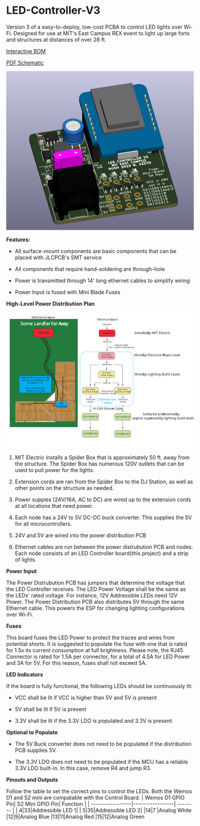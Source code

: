 # LED-Controller-V3
Version 3 of a easy-to-deploy, low-cost PCBA to control LED lights over Wi-Fi. Designed for use at MIT's East Campus REX event to light up large forts and structures at distances of over 28 ft.

[Interactive BOM](https://htmlpreview.github.io/?https://raw.githubusercontent.com/wszeto9/LED-Controller-V3/main/Documentation/bom/ibom.html)

[PDF Schematic](https://github.com/wszeto9/LED-Controller-V3/blob/main/PCB/LED_Controller_V3.pdf)

![PCB Image, Isometric view](Documentation/PCB_ISO.jpg)

**Features:**

- All surface-mount components are basic components that can be placed with JLCPCB's SMT service
- All components that require hand-soldering are through-hole

- Power is transmitted through 14' long ethernet cables to simplify wiring

- Power Input is fused with Mini Blade Fuses


**High-Level Power Distribution Plan**

![test](Documentation/LightingLayout.svg)

1. MIT Electric installs a Spider Box that is approximately 50 ft. away from the structure. The Spider Box has numerous 120V outlets that can be used to pull power for the lights.

2. Extension cords are ran from the Spider Box to the DJ Station, as well as other points on the structure as needed. 

3. Power supples (24V/16A, AC to DC) are wired up to the extension cords at all locations that need power. 

4. Each node has a 24V to 5V DC-DC buck converter. This supplies the 5V for all microcontrollers. 

5. 24V and 5V are wired into the power distribution PCB

6. Ethernet cables are run between the power distrubution PCB and nodes. Each node consists of an LED Controller board(this project) and a strip of lights.

**Power Input** 

The Power Distrubution PCB has jumpers that determine the voltage that the LED Controller receives. The LED Power Voltage shall be the same as the LEDs' rated voltage. For instance, 12V Addressible LEDs need 12V Power. The Power Distribution PCB also distributes 5V through the same Ethernet cable. This powers the ESP for changing lighting configurations over Wi-Fi. 

**Fuses** 

This board fuses the LED Power to protect the traces and wires from potential shorts. It is suggested to populate the fuse with one that is rated for 1.5x its current consumption at full brightness. Please note, the RJ45 Connector is rated for 1.5A per connector, for a total of 4.5A for LED Power and 3A for 5V. For this reason, fuses shall not exceed 5A. 

**LED Indicators**

If the board is fully functional, the following LEDs should be continuously lit:

- VCC shall be lit if VCC is higher than 5V and 5V is present

- 5V shall be lit if 5V is present

- 3.3V shall be lit if the 3.3V LDO is populated and 3.3V is present

**Optional to Populate**
- The 5V Buck converter does not need to be populated if the distribution PCB supplies 5V. 

- The 3.3V LDO does not need to be populated if the MCU has a reliable 3.3V LDO built-in. In this case, remove R4 and jump R3.

**Pinouts and Outputs**

Follow the table to set the correct pins to control the LEDs. Both the Wemos D1 and S2 mini are compatable with the Control Board. 
| Wemos D1 GPIO Pin| S2 Mini GPIO Pin| Function |
| -----------------|-----------------| -------- |
| 4|33|Addressible LED 1|
| 5|35|Addressible LED 2|
|14|7 |Analog White
|12|9|Analog Blue
|13|11|Analog Red
|15|12|Analog Green






